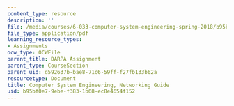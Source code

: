 ```yaml
---
content_type: resource
description: ''
file: /media/courses/6-033-computer-system-engineering-spring-2018/b95bf0e79ebef3831b68ec8e4654f152_MIT6_033S18networking_guide.pdf
file_type: application/pdf
learning_resource_types:
- Assignments
ocw_type: OCWFile
parent_title: DARPA Assignment
parent_type: CourseSection
parent_uid: d592637b-bae8-71c6-59ff-f27fb133b62a
resourcetype: Document
title: Computer System Engineering, Networking Guide
uid: b95bf0e7-9ebe-f383-1b68-ec8e4654f152
---
```

